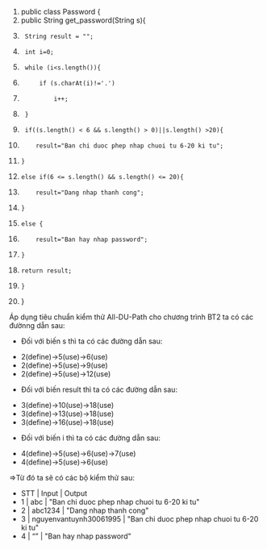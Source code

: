 1.  public class Password {	
2. 	public String get_password(String s){
3.		String result = "";
4.		int i=0;
5.		while (i<s.length()){
6.			if (s.charAt(i)!='.')
7.				i++;
8.		}	
9.		if((s.length() < 6 && s.length() > 0)||s.length() >20){
10.			result="Ban chi duoc phep nhap chuoi tu 6-20 ki tu";
11.  	}
12.		else if(6 <= s.length() && s.length() <= 20){
13.			result="Dang nhap thanh cong";
14.  	}
15.		else {
16.			result="Ban hay nhap password";
17.		}
18.		return result;
19. 	}
20. }

Áp dụng tiêu chuẩn kiểm thử All-DU-Path cho chương trình BT2 ta có các đườnng dẫn sau:
+ Đối với biến s thì ta có các đường dẫn sau:
* 2(define)->5(use)->6(use)
* 2(define)->5(use)->9(use)
* 2(define)->5(use)->12(use)
+ Đối với biến result thì ta có các đường dẫn sau:
* 3(define)->10(use)->18(use)
* 3(define)->13(use)->18(use)
* 3(define)->16(use)->18(use)
+ Đối với biến i thì ta có các đường dẫn sau:
* 4(define)->5(use)->6(use)->7(use)
* 4(define)->5(use)->6(use)

=>Từ đó ta sẽ có các bộ kiểm thử sau:
* STT	   |     Input	               |           Output
* 1	        |        abc	                 |           "Ban chi duoc phep nhap chuoi tu 6-20 ki tu"
* 2	        |        abc1234	             |           "Dang nhap thanh cong"
* 3	        |        nguyenvantuynh30061995	|        "Ban chi duoc phep nhap chuoi tu 6-20 ki tu"
* 4	        |        “”	                     |       "Ban hay nhap password"
